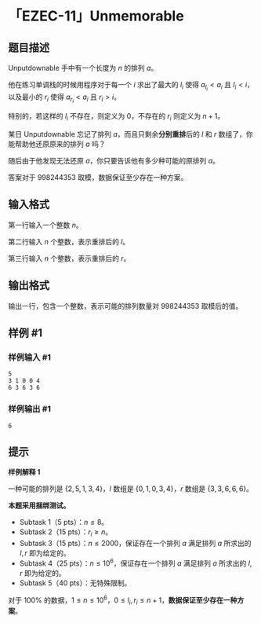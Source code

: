 # 「EZEC-11」Unmemorable

## 题目描述

Unputdownable 手中有一个长度为 $n$ 的排列 $a$。

他在练习单调栈的时候用程序对于每一个 $i$ 求出了最大的 $l_i$ 使得 $a_{l_i} < a_i$ 且 $l_i<i$，以及最小的 $r_i$ 使得 $a_{r_i}<a_i$ 且 $r_i>i$。

特别的，若这样的 $l_i$ 不存在，则定义为 $0$，不存在的 $r_i$ 则定义为 $n+1$。

某日 Unputdownable 忘记了排列 $a$，而且只剩余**分别重排**后的 $l$ 和 $r$ 数组了，你能帮助他还原原来的排列 $a$ 吗？

随后由于他发现无法还原 $a$，你只要告诉他有多少种可能的原排列 $a$。 

答案对于 $998244353$ 取模，数据保证至少存在一种方案。

## 输入格式

第一行输入一个整数 $n$。

第二行输入 $n$ 个整数，表示重排后的 $l$。

第三行输入 $n$ 个整数，表示重排后的 $r$。

## 输出格式

输出一行，包含一个整数，表示可能的排列数量对 $998244353$ 取模后的值。

## 样例 #1

### 样例输入 #1
```
5
3 1 0 0 4
6 3 6 3 6
```

### 样例输出 #1

```
6
```

## 提示

**样例解释 1**

一种可能的排列是 $\{2,5,1,3,4\}$，$l$ 数组是 $\{0,1,0,3,4\}$，$r$ 数组是 $\{3,3,6,6,6\}$。

**本题采用捆绑测试。**

- Subtask 1（5 pts）：$n\leq 8$。
- Subtask 2（15 pts）：$r_i\geq n$。
- Subtask 3（15 pts）：$n\leq 2000$，保证存在一个排列 $a$ 满足排列 $a$ 所求出的 $l,r$ 即为给定的。 
- Subtask 4（25 pts）：$n\leq 10^6$，保证存在一个排列 $a$ 满足排列 $a$ 所求出的 $l,r$ 即为给定的。 
- Subtask 5（40 pts）：无特殊限制。 

对于 $100\%$ 的数据，$1 \leq n \leq 10^6$，$0 \leq l_i,r_i \leq n+1$，**数据保证至少存在一种方案**。
